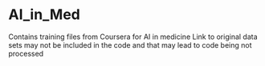 # AI_in_Med
Contains training files from Coursera for AI in medicine
Link to original data sets may not be included in the code and that may lead to code being not processed
